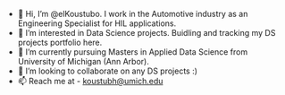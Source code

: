 - 👋 Hi, I’m @elKoustubo. I work in the Automotive industry as an Engineering Specialist for HIL applications. 
- 👀 I’m interested in Data Science projects. Buidling and tracking my DS projects portfolio here. 
- 🌱 I’m currently pursuing Masters in Applied Data Science from University of Michigan (Ann Arbor).
- 💞️ I’m looking to collaborate on any DS projects :) 
- 📫 Reach me at - koustubh@umich.edu

<!---
elKoustubo/elKoustubo is a ✨ special ✨ repository because its `README.md` (this file) appears on your GitHub profile.
You can click the Preview link to take a look at your changes.
--->
